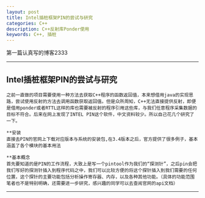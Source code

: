 ```yaml
---
layout: post
title: Intel插桩框架PIN的尝试与研究
categories: C++
description: C++反射库Ponder使用
keywords: C++, 插桩
---
```


第一篇认真写的博客2333

---
## Intel插桩框架PIN的尝试与研究

	之前一直做的项目需要使用一种方法去获取C++程序的函数返回值，本来想借用java的实现思路，尝试使用反射的方法去调用函数获取返回值。但是众所周知，C++无法直接提供反射，即便是借用ponder或者RTTL这样的库也需要被反射的程序引用这些库，与我们任意程序采集数据的目标不符合。后来在网上发现了INTEL PIN这个软件，中文资料较少。所以自己花几个研究了一下。

	**安装
	直接去PIN的官网上下载对应版本与系统的安装包,在3.4版本之后，官方提供了很多例子，基本涵盖了各个模块的基本用法

	**基本概念
	首先要知道的是PIN的工作流程，大致上是写一个pintool作为我们的“探测针”，之后pin会把我们写好的探测针插入到程序代码之中，我们可以比较方便的将这个探针插入到我们需要的任何位置，这个探针的主要功能包括分析操作寄存器、内存，以及各种其他功能。（具体的功能范围笔者也不是特别明确，还需要进一步研究，感兴趣的同学可以去查阅官网的api文档）


---

